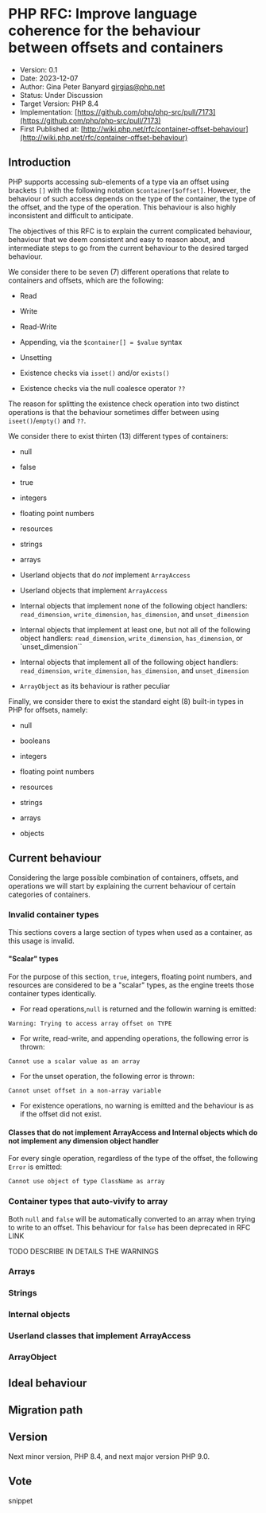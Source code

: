 # PHP RFC: Improve language coherence for the behaviour between offsets and containers

- Version: 0.1
- Date: 2023-12-07
- Author: Gina Peter Banyard <girgias@php.net>
- Status: Under Discussion
- Target Version: PHP 8.4
- Implementation: [https://github.com/php/php-src/pull/7173](https://github.com/php/php-src/pull/7173)
- First Published at: [http://wiki.php.net/rfc/container-offset-behaviour](http://wiki.php.net/rfc/container-offset-behaviour)

## Introduction

PHP supports accessing sub-elements of a type via an offset using brackets ``[]`` with the following notation ``$container[$offset]``. However, the behaviour of such access depends on the type of the container, the type of the offset, and the type of the operation. This behaviour is also highly inconsistent and difficult to anticipate.

The objectives of this RFC is to explain the current complicated behaviour, behaviour that we deem consistent and easy to reason about, and intermediate steps to go from the current behaviour to the desired targed behaviour.

We consider there to be seven (7) different operations that relate to containers and offsets, which are the following:

- Read

- Write

- Read-Write

- Appending, via the ``$container[] = $value`` syntax

- Unsetting

- Existence checks via `isset()` and/or ``exists()``

- Existence checks via the null coalesce operator ``??``

The reason for splitting the existence check operation into two distinct operations is that the behaviour sometimes differ between using ``iseet()``/``empty()`` and ``??``.

We consider there to exist thirten (13) different types of containers:

- null

- false

- true

- integers

- floating point numbers

- resources

- strings

- arrays

- Userland objects that do *not* implement ``ArrayAccess``

- Userland objects that implement `ArrayAccess`

- Internal objects that implement none of the following object handlers: ``read_dimension``, ``write_dimension``, ``has_dimension``, and ``unset_dimension``

- Internal objects that implement at least one, but not all of the following object handlers: `read_dimension`, `write_dimension`, `has_dimension`, or `unset_dimension``

- Internal objects that implement all of the following object handlers: `read_dimension`, `write_dimension`, `has_dimension`, and `unset_dimension`

- ``ArrayObject`` as its behaviour is rather peculiar

Finally, we consider there to exist the standard eight (8) built-in types in PHP for offsets, namely:

- null

- booleans

- integers

- floating point numbers

- resources

- strings

- arrays

- objects

## Current behaviour

Considering the large possible combination of containers, offsets, and operations we will start by explaining the current behaviour of certain categories of containers.

### Invalid container types

This sections covers a large section of types when used as a container, as this usage is invalid.

#### "Scalar" types

For the purpose of this section, ``true``, integers, floating point numbers, and resources are considered to be a "scalar" types, as the engine treets those container types identically.

- For read operations,`null` is returned and the followin warning is emitted:

```
Warning: Trying to access array offset on TYPE
```

- For write, read-write, and appending operations, the following error is thrown:

```
Cannot use a scalar value as an array
```

- For the unset operation, the following error is thrown:

```
Cannot unset offset in a non-array variable
```

- For existence operations, no warning is emitted and the behaviour is as if the offset did not exist.



#### Classes that do not implement ArrayAccess and Internal objects which do not implement any dimension object handler

For every single operation, regardless of the type of the offset, the following ``Error`` is emitted:

```
Cannot use object of type ClassName as array
```



### Container types that auto-vivify to array

Both `null` and `false` will be automatically converted to an array when trying to write to an offset. This behaviour for ``false`` has been deprecated in RFC LINK



TODO DESCRIBE IN DETAILS THE WARNINGS



### Arrays

### Strings

### Internal objects

### Userland classes that implement ArrayAccess

### ArrayObject

## Ideal behaviour

## Migration path

## Version

Next minor version, PHP 8.4, and next major version PHP 9.0.

## Vote

snippet
